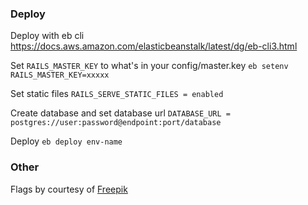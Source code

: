 ### Deploy

Deploy with eb cli https://docs.aws.amazon.com/elasticbeanstalk/latest/dg/eb-cli3.html

Set `RAILS_MASTER_KEY` to what's in your config/master.key
`eb setenv RAILS_MASTER_KEY=xxxxx`

Set static files
`RAILS_SERVE_STATIC_FILES = enabled`

Create database and set database url
`DATABASE_URL = postgres://user:password@endpoint:port/database`

Deploy
`eb deploy env-name`

### Other

Flags by courtesy of <a href="https://www.flaticon.com/authors/freepik" title="Freepik">Freepik</a>
